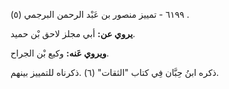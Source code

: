 ٦١٩٩ - تمييز منصور بن عَبْد الرحمن البرجمي (٥) .

**يروي عن:** أبي مجلز لاحق بْن حميد.

**ويروي عَنه:** وكيع بْن الجراح.

ذكره ابنُ حِبَّان فِي كتاب "الثقات" (٦) .ذكرناه للتمييز بينهم.
